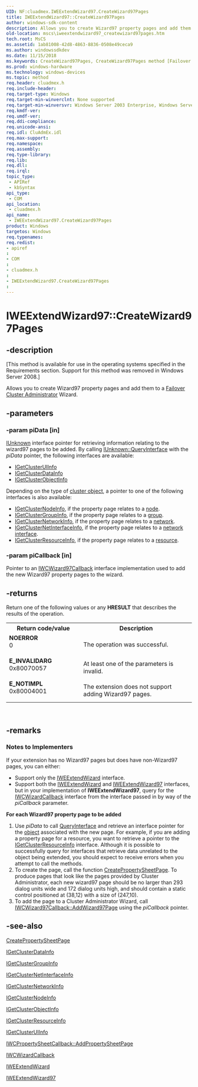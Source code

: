```yaml
---
UID: NF:cluadmex.IWEExtendWizard97.CreateWizard97Pages
title: IWEExtendWizard97::CreateWizard97Pages
author: windows-sdk-content
description: Allows you to create Wizard97 property pages and add them to a Failover Cluster Administrator Wizard.
old-location: mscs\iweextendwizard97_createwizard97pages.htm
tech.root: MsCS
ms.assetid: 1ab81008-42d8-4863-8836-0508e49ceca9
ms.author: windowssdkdev
ms.date: 11/15/2018
ms.keywords: CreateWizard97Pages, CreateWizard97Pages method [Failover Cluster], CreateWizard97Pages method [Failover Cluster],IWEExtendWizard97 interface, IWEExtendWizard97 interface [Failover Cluster],CreateWizard97Pages method, IWEExtendWizard97.CreateWizard97Pages, IWEExtendWizard97::CreateWizard97Pages, _wolf_iweextendwizard97_createwizard97pages, cluadmex/IWEExtendWizard97::CreateWizard97Pages, mscs.iweextendwizard97_createwizard97pages
ms.prod: windows-hardware
ms.technology: windows-devices
ms.topic: method
req.header: cluadmex.h
req.include-header: 
req.target-type: Windows
req.target-min-winverclnt: None supported
req.target-min-winversvr: Windows Server 2003 Enterprise, Windows Server 2003 Datacenter
req.kmdf-ver: 
req.umdf-ver: 
req.ddi-compliance: 
req.unicode-ansi: 
req.idl: CluAdmEx.idl
req.max-support: 
req.namespace: 
req.assembly: 
req.type-library: 
req.lib: 
req.dll: 
req.irql: 
topic_type:
 - APIRef
 - kbSyntax
api_type:
 - COM
api_location:
 - cluadmex.h
api_name:
 - IWEExtendWizard97.CreateWizard97Pages
product: Windows
targetos: Windows
req.typenames: 
req.redist: 
- apiref
: 
- COM
: 
- cluadmex.h
: 
- IWEExtendWizard97.CreateWizard97Pages
: 
---
```


# IWEExtendWizard97::CreateWizard97Pages


## -description


<p class="CCE_Message">[This method is available for use in the operating systems specified in the Requirements 
    section. Support for this method was removed in Windows Server 2008.]

Allows you to create Wizard97 property pages and add them to a 
    <a href="https://msdn.microsoft.com/5d89c4b8-0554-4672-9e06-2ce7c5d15d5f">Failover Cluster Administrator</a> Wizard.


## -parameters




### -param piData [in]


<a href="_com_iunknown">IUnknown</a> interface pointer for retrieving information 
       relating to the wizard97 pages to be added. By calling 
       <a href="_com_IUnknown_QueryInterface">IUnknown::QueryInterface</a> with the 
       <i>piData</i> pointer, the following interfaces are available:

<ul>
<li>
<a href="https://msdn.microsoft.com/e41afb20-5bb8-475f-a056-53d7be8f4bf0">IGetClusterUIInfo</a>
</li>
<li>
<a href="https://msdn.microsoft.com/a2800ac8-a865-4e66-8147-90e95b54cb0c">IGetClusterDataInfo</a>
</li>
<li>
<a href="https://msdn.microsoft.com/a88ba05c-b64b-4d6d-b005-f2f867093355">IGetClusterObjectInfo</a>
</li>
</ul>
Depending on the type of <a href="c_gly.htm">cluster object</a>, a 
       pointer to one of the following interfaces is also available:

<ul>
<li>
<a href="https://msdn.microsoft.com/97c90830-1f6d-4f8f-ba0a-fee39aef5c1d">IGetClusterNodeInfo</a>, if the property page 
        relates to a <a href="https://msdn.microsoft.com/4381e378-7bf2-4dbc-b56e-3fed33193d32">node</a>.</li>
<li>
<a href="https://msdn.microsoft.com/335114ff-3db8-4867-b830-6806adef01f8">IGetClusterGroupInfo</a>, if the property page 
        relates to a <a href="https://msdn.microsoft.com/1e0680ba-87d0-4bf0-808c-d80485e4daa3">group</a>.</li>
<li>
<a href="https://msdn.microsoft.com/7c304d9c-69b6-48fc-bb1b-f49d1ac8ede4">IGetClusterNetworkInfo</a>, if the property 
        page relates to a <a href="https://msdn.microsoft.com/57d16e1f-e774-4ffb-b26b-7e72d6d589aa">network</a>.</li>
<li>
<a href="https://msdn.microsoft.com/c7a0ee81-e263-4a2d-a0e5-18d3a4ad0d79">IGetClusterNetInterfaceInfo</a>, if the 
        property page relates to a <a href="https://msdn.microsoft.com/cc0cbbc3-e342-483e-9c94-4ee43f4d588d">network interface</a>.</li>
<li>
<a href="https://msdn.microsoft.com/8a3a9e9d-4666-4d9a-83e3-10d667b42d66">IGetClusterResourceInfo</a>, if the property 
        page relates to a <a href="https://msdn.microsoft.com/090d1c20-fab3-43dd-bfe2-a2c3f9ba8f89">resource</a>.</li>
</ul>

### -param piCallback [in]

Pointer to an <a href="https://msdn.microsoft.com/cbde3bcf-8242-49dc-9ac0-a4b078ea526e">IWCWizard97Callback</a> interface 
       implementation used to add the new Wizard97 property pages to the wizard.


## -returns



Return one of the following values or any <b>HRESULT</b> that describes the results of 
       the operation.

<table>
<tr>
<th>Return code/value</th>
<th>Description</th>
</tr>
<tr>
<td width="40%">
<dl>
<dt><b>NOERROR</b></dt>
<dt>0</dt>
</dl>
</td>
<td width="60%">
The operation was successful.

</td>
</tr>
<tr>
<td width="40%">
<dl>
<dt><b>E_INVALIDARG</b></dt>
<dt>0x80070057</dt>
</dl>
</td>
<td width="60%">
At least one of the parameters is invalid.

</td>
</tr>
<tr>
<td width="40%">
<dl>
<dt><b>E_NOTIMPL</b></dt>
<dt>0x80004001</dt>
</dl>
</td>
<td width="60%">
The extension does not support adding Wizard97 pages.

</td>
</tr>
</table>
 




## -remarks



<h3><a id="Notes_to_Implementers"></a><a id="notes_to_implementers"></a><a id="NOTES_TO_IMPLEMENTERS"></a>Notes to Implementers</h3>
If your extension has no Wizard97 pages but does have non-Wizard97 pages, you can either:

<ul>
<li>Support only the <a href="https://msdn.microsoft.com/6407163e-a8ca-4601-88a0-ecf87e29b9ab">IWEExtendWizard</a> interface.</li>
<li>Support both the <a href="https://msdn.microsoft.com/6407163e-a8ca-4601-88a0-ecf87e29b9ab">IWEExtendWizard</a> and 
       <a href="https://msdn.microsoft.com/3473dc89-8676-4b13-b3c8-f112c0b9cf8c">IWEExtendWizard97</a> interfaces, but in your 
       implementation of <b>IWEExtendWizard97</b>, query for the 
       <a href="https://msdn.microsoft.com/0d5f45c4-6091-4ea4-875a-69be7f1258db">IWCWizardCallback</a> interface from the interface 
       passed in by way of the <i>piCallback</i> parameter.</li>
</ul>
<p class="proch"><img alt="" src="../common/wedge.gif"/><b>For each Wizard97 property page to be added</b>

<ol>
<li>Use <i>piData</i> to call <a href="_com_IUnknown_QueryInterface">QueryInterface</a> and retrieve an 
       interface pointer for the <a href="https://msdn.microsoft.com/609cc002-2db9-4ec6-a802-8f7bdbb11b90">object</a> associated with the new 
       page. For example, if you are adding a property page for a resource, you want to retrieve a pointer to the 
       <a href="https://msdn.microsoft.com/8a3a9e9d-4666-4d9a-83e3-10d667b42d66">IGetClusterResourceInfo</a> interface. 
       Although it is possible to successfully query for interfaces that retrieve data unrelated to the object being 
       extended, you should expect to receive errors when you attempt to call the methods.</li>
<li>To create the page, call the function 
       <a href="_win32_createpropertysheetpage_cpp">CreatePropertySheetPage</a>. To produce pages 
       that look like the pages provided by Cluster Administrator, each new wizard97 page should be no larger than 293 
       dialog units wide and 172 dialog units high, and should contain a static control positioned at (38,12) with a 
       size of (247,10).</li>
<li>To add the page to a Cluster Administrator Wizard, call 
       <a href="https://msdn.microsoft.com/c5de70da-2a08-4142-8f21-53a98e28fd42">IWCWizard97Callback::AddWizard97Page</a> 
       using the <i>piCallback</i> pointer.</li>
</ol>



## -see-also




<a href="_win32_createpropertysheetpage_cpp">CreatePropertySheetPage</a>



<a href="https://msdn.microsoft.com/a2800ac8-a865-4e66-8147-90e95b54cb0c">IGetClusterDataInfo</a>



<a href="https://msdn.microsoft.com/335114ff-3db8-4867-b830-6806adef01f8">IGetClusterGroupInfo</a>



<a href="https://msdn.microsoft.com/c7a0ee81-e263-4a2d-a0e5-18d3a4ad0d79">IGetClusterNetInterfaceInfo</a>



<a href="https://msdn.microsoft.com/7c304d9c-69b6-48fc-bb1b-f49d1ac8ede4">IGetClusterNetworkInfo</a>



<a href="https://msdn.microsoft.com/97c90830-1f6d-4f8f-ba0a-fee39aef5c1d">IGetClusterNodeInfo</a>



<a href="https://msdn.microsoft.com/a88ba05c-b64b-4d6d-b005-f2f867093355">IGetClusterObjectInfo</a>



<a href="https://msdn.microsoft.com/8a3a9e9d-4666-4d9a-83e3-10d667b42d66">IGetClusterResourceInfo</a>



<a href="https://msdn.microsoft.com/e41afb20-5bb8-475f-a056-53d7be8f4bf0">IGetClusterUIInfo</a>



<a href="https://msdn.microsoft.com/ccd87d3a-c9da-4d61-9e9b-f25a52724166">IWCPropertySheetCallback::AddPropertySheetPage</a>



<a href="https://msdn.microsoft.com/0d5f45c4-6091-4ea4-875a-69be7f1258db">IWCWizardCallback</a>



<a href="https://msdn.microsoft.com/6407163e-a8ca-4601-88a0-ecf87e29b9ab">IWEExtendWizard</a>



<a href="https://msdn.microsoft.com/3473dc89-8676-4b13-b3c8-f112c0b9cf8c">IWEExtendWizard97</a>
 

 

